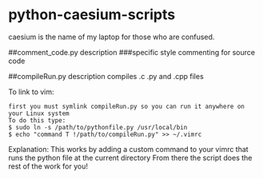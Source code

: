 # python-caesium-scripts
caesium is the name of my laptop for those who are confused.

##comment_code.py description
###specific style commenting for source code

##compileRun.py description
compiles .c .py and .cpp files

To link to vim:

	first you must symlink compileRun.py so you can run it anywhere on your Linux system
	To do this type:
	$ sudo ln -s /path/to/pythonfile.py /usr/local/bin
	$ echo "command T !/path/to/compileRun.py" >> ~/.vimrc

Explanation:
	This works by adding a custom command to your vimrc that runs the python file at the current directory
	From there the script does the rest of the work for you! 


